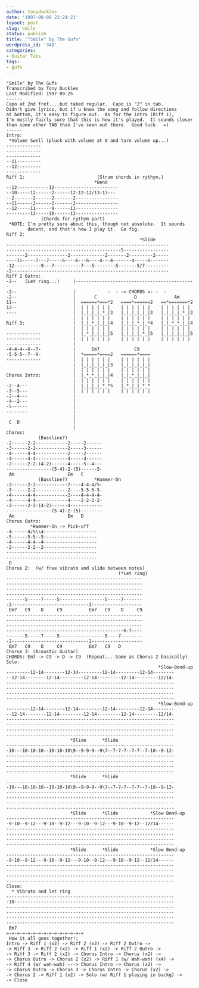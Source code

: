 ```yaml
---
author: tonyduckles
date: '1997-08-09 22:24:21'
layout: post
slug: smile
status: publish
title: '"Smile" by The Gufs'
wordpress_id: '348'
categories:
- Guitar Tabs
tags:
- gufs
---
```

<!-- more -->

    "Smile" by The Gufs
    Transcribed by Tony Duckles
    Last Modified: 1997-09-25
    ------  
    Capo at 2nd fret....but tabed regular.  Capo is "2" in tab.
    Didn't give lyrics, but if u know the song and follow directions
    at bottom, it's easy to figure out.  As for the intro (Riff 1),
    I'm mostly fairly sure that this is how it's played.  It sounds closer
    than some other TAB than I've seen out there.  Good luck.  =)  
    ------  
    Intro:
     *Volume Swell (pluck with volume at 0 and turn volume up...)
    -------------
    -------------
    -------------
    --11---------
    --12---------
    -------------  
    Riff 1:                           (Strum chords in rythym.)
                                     *Bend
    --12------------12------------------------
    --10-----12------2------12-12-12/13-13---
    --2-------2------2-------2----------------
    --11------2------2-------2----------------
    --12-----11------9------11----------------
    ---------12-----10------12----------------
                 (Chords for rythym part)  
     *NOTE: I'm pretty sure about this, though not absolute.  It sounds
            decent, and that's how I play it.  Go fig.  
    Riff 2:
                                                      *Slide
    -------------------------------------------------------------
    -------------------------------------------5-----------------
    -------2---------------2-------------2-------2---------2-----
    ----11-----7---7-----6----6---6----4---4-------4-----6-------
    -12----------9---7----------7---5--------5-------5/7---------
    -2-----------------------------------------------------------  
    Riff 2 Outro:  
    -2--   (Let ring...)     |---------------------------------------------
    -2--                     |            -  - -= CHORDS =- -  -
    -2--                     |       C              D              Am
    11--                     |  ======*===*2   ====*======2   ==*=======*2
    12--                     |  | | | | | |    | | | | | |    | | | | | |
    ----                     |  |_|_|_|_*_|3   |_|_|_|_|_|3   |_|_|_|_*_|3
                             |  | | | | | |    | | | | | |    | | | | | |
    Riff 3:                  |  |_|_*_|_|_|4   |_|_|_*_|_*4   |_|_*_*_|_|4
                             |  | | | | | |    | | | | | |    | | | | | |
    -------------            |  |_*_|_|_|_|5   |_|_|_|_*_|5   |_|_|_|_|_|5
    -------------            |  | | | | | |    | | | | | |    | | | | | |
    -------------            |
    -4-4-4--6--7-            |      Em7             C9
    -5-5-5--7--9-            |  *=====*====2   ======*====
    -------------            |  | | | | | |    | | | | | |
                             |  |_|_|_|_|_|3   |_|_|_|_|_|
                             |  | | | | | |    | | | | | |
    Chorus Intro:            |  |_*_*_|_|_|4   |_|_*_|_|_|
                             |  | | | | | |    | | | | | |
    -2--4---                 |  |_|_|_|_*_*5   |_*_|_|_*_*
    -3--5---                 |  | | | | | |    | | | | | |
    -2--4---                 |
    -4--2---                 |
    -5------                 |
    --------                 |
                             |
     C  D                    |
                             |  
    Chorus:
                (Bassline?)
    -2------2-2------------2-----2------
    -3------2-2------------2-----3------
    -4------4-4------------2-----2------
    -4------4-4------------4-----4------
    -2------2-2-(4-2)------4-----5--4---
    -----------------(5-4)-2-(5)------5-  
     Am                    Em   C  
                (Bassline?)          *Hammer-On
    -2------2-2------------2----4-4-4/5-
    -3------2-2------------2----5-5-5-5-
    -4------4-4------------2----4-4-4-4-
    -4------4-4------------4----2-2-2-2-
    -2------2-2-(4-2)------4------------
    -----------------(5-4)-2-(5)--------  
     Am                    Em   D  
    Chorus Outro:
             *Hammer-On -> Pick-off
    -4------4/5\\4--------------------
    -5------5-5--5--------------------
    -4------4-4--4--------------------
    -2------2-2--2--------------------
    ----------------------------------
    ----------------------------------  
     D  
    Chorus 2:  (w/ free vibrato and slide between notes)
                                              (*Let ring)
    ---------------------------------------------------
    ---------------------------------------------------
    ---------------------------------------------------
    ---------------------------------------------------
    -------5-----7-----5-----------------5-----7-------
    -2-----------------------------2-------------------  
     Em7   C9    D     C9          Em7   C9    D     C9  
    ---------------------------------------------------
    ---------------------------------------------------
    ---------------------------------------------------
    --------------------------------------------6-7----
    -------5-----7-----5-----------------5----7--------
    -2-----------------------------2-------------------  
     Em7   C9    D     C9          Em7   C9   D  
    Chorus 3: (Acoustic Guitar)  
    CHORDS: Em7 -> C9 -> D -> C9  (Repeat....Same as Chorus 2 basically)  
    Solo:
                                                             *Slow-Bend-up
    ---------12-14--------12-14---------12-14---------12-14--------
    --12-14--------12-14---------12-14---------12-14---------12/14-
    ---------------------------------------------------------------
    ---------------------------------------------------------------
    ---------------------------------------------------------------
    ---------------------------------------------------------------  
                                                             *Slow-Bend-up
    ---------12-14--------12-14---------12-14---------12-14--------
    --12-14--------12-14---------12-14---------12-14---------12/14-
    ---------------------------------------------------------------
    ---------------------------------------------------------------
    ---------------------------------------------------------------
    ---------------------------------------------------------------  
                            *Slide      *Slide
    ---------------------------------------------------------------
    -10---10-10-10--10-10-10\9--9-9-9--9\7--7-7-7--7-7--7-10--9-12-
    ---------------------------------------------------------------
    ---------------------------------------------------------------
    ---------------------------------------------------------------
    ---------------------------------------------------------------  
                            *Slide      *Slide
    ---------------------------------------------------------------
    -10---10-10-10--10-10-10\9--9-9-9--9\7--7-7-7--7-7--7-10--9-12-
    ---------------------------------------------------------------
    ---------------------------------------------------------------
    ---------------------------------------------------------------
    ---------------------------------------------------------------  
                            *Slide      *Slide            *Slow Bend-up
    ---------------------------------------------------------------
    -9-10--9-12---9-10--9-12---9-10--9-12---9-10--9-12--12/14------
    ---------------------------------------------------------------
    ---------------------------------------------------------------
    ---------------------------------------------------------------
    ---------------------------------------------------------------  
                            *Slide      *Slide            *Slow Bend-up
    ---------------------------------------------------------------
    -9-10--9-12---9-10--9-12---9-10--9-12---9-10--9-12--12/14------
    ---------------------------------------------------------------
    ---------------------------------------------------------------
    ---------------------------------------------------------------
    ---------------------------------------------------------------  
    Close:  
      * Vibrato and let ring
    ---------------------------------------------------------------
    -10------------------------------------------------------------
    ---------------------------------------------------------------
    ---------------------------------------------------------------
    ---------------------------------------------------------------
    ---------------------------------------------------------------
     Em7  
    =-=-=-=-=-=-=-=-=-=-=-=-=-=-=
     How it all goes together!:  
    Intro -> Riff 1 (x2) -> Riff 2 (x2) -> Riff 2 Outro ->  
    -> Riff 3 -> Riff 2 (x2) -> Riff 1 (x2) -> Riff 2 Outro ->  
    -> Riff 3 -> Riff 2 (x2) -> Chorus Intro -> Chorus (x2) ->  
    -> Chorus Outro -> Chorus 2 (x2) -> Riff 1 (w/ Wah-wah) (x4) ->  
    -> Riff 4 (w/ wah-wah) ---> Chorus Intro -> Chorus (x2) ->  
    -> Chorus Outro -> Chorus 3 -> Chorus Intro -> Chorus (x2) ->  
    -> Chorus 2 -> Riff 1 (x2) -> Solo (w/ Riff 1 playing in backg) ->  
    -> Close

